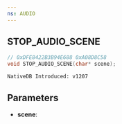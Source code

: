```yaml
---
ns: AUDIO
---
```

## STOP_AUDIO_SCENE

```c
// 0xDFE8422B3B94E688 0xA08D8C58
void STOP_AUDIO_SCENE(char* scene);
```

```
NativeDB Introduced: v1207
```

## Parameters
* **scene**:
